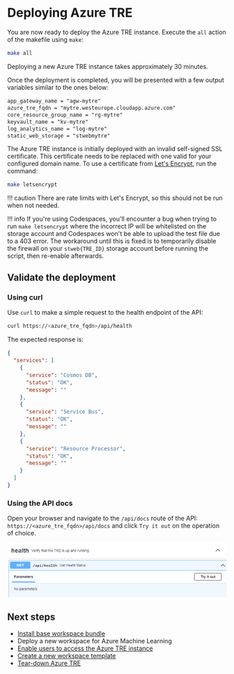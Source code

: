 # Deploying Azure TRE

You are now ready to deploy the Azure TRE instance. Execute the `all` action of the makefile using `make`:

```bash
make all
```

Deploying a new Azure TRE instance takes approximately 30 minutes.

Once the deployment is completed, you will be presented with a few output variables similar to the ones below:

```plaintext
app_gateway_name = "agw-mytre"
azure_tre_fqdn = "mytre.westeurope.cloudapp.azure.com"
core_resource_group_name = "rg-mytre"
keyvault_name = "kv-mytre"
log_analytics_name = "log-mytre"
static_web_storage = "stwebmytre"
```

The Azure TRE instance is initially deployed with an invalid self-signed SSL certificate. This certificate needs to be replaced with one valid for your configured domain name. To use a certificate from [Let's Encrypt](https://letsencrypt.org/), run the command:

```bash
make letsencrypt
```

!!! caution
    There are rate limits with Let's Encrypt, so this should not be run when not needed.

!!! info
    If you're using Codespaces, you'll encounter a bug when trying to run `make letsencrypt` where the incorrect IP will be whitelisted on the storage account and Codespaces won't be able to upload the test file due to a 403 error. The workaround until this is fixed is to temporarily disable the firewall on your `stweb{TRE_ID}` storage account before running the script, then re-enable afterwards.

## Validate the deployment

### Using curl

Use `curl` to make a simple request to the health endpoint of the API:

```bash
curl https://<azure_tre_fqdn>/api/health
```

The expected response is:

```json
{
  "services": [
    {
      "service": "Cosmos DB",
      "status": "OK",
      "message": ""
    },
    {
      "service": "Service Bus",
      "status": "OK",
      "message": ""
    },
    {
      "service": "Resource Processor",
      "status": "OK",
      "message": ""
    }
  ]
}
```

### Using the API docs

Open your browser and navigate to the `/api/docs` route of the API:  `https://<azure_tre_fqdn>/api/docs` and click `Try it out` on the operation of choice.

![Swagger UI](../../assets/quickstart_swaggerui.png)

## Next steps

* [Install base workspace bundle](installing-base-workspace.md)
* Deploy a new workspace for Azure Machine Learning
* [Enable users to access the Azure TRE instance](../auth.md#enabling-users)
* [Create a new workspace template](../../tre-workspace-authors/authoring-workspace-templates.md)
* [Tear-down Azure TRE](tear-down.md)
